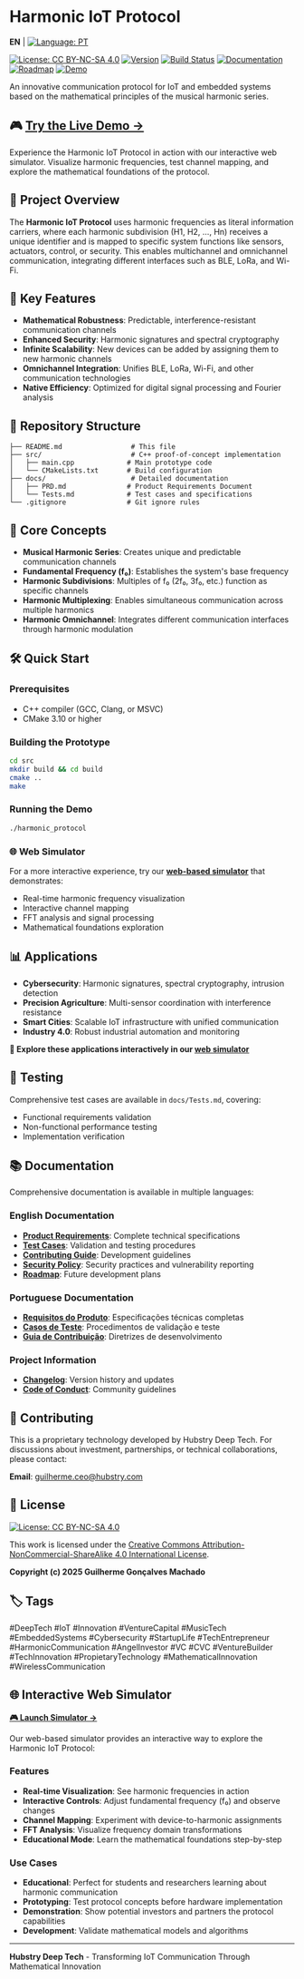 # Harmonic IoT Protocol

**EN** | [![Language: PT](https://img.shields.io/badge/lang-PT-green.svg)](README.pt.md)

[![License: CC BY-NC-SA 4.0](https://img.shields.io/badge/License-CC%20BY--NC--SA%204.0-lightgrey.svg)](https://creativecommons.org/licenses/by-nc-sa/4.0/)
[![Version](https://img.shields.io/badge/version-1.0.0-blue.svg)](CHANGELOG.md)
[![Build Status](https://img.shields.io/badge/build-passing-brightgreen.svg)](#)
[![Documentation](https://img.shields.io/badge/docs-bilingual-success.svg)](docs/)
[![Roadmap](https://img.shields.io/badge/roadmap-available-informational.svg)](ROADMAP.md)
[![Demo](https://img.shields.io/badge/demo-live-brightgreen.svg)](https://hubstry-harmonic-protocol.vercel.app/)

An innovative communication protocol for IoT and embedded systems based on the mathematical principles of the musical harmonic series.

## 🎮 **[Try the Live Demo →](https://hubstry-harmonic-protocol.vercel.app/)**

Experience the Harmonic IoT Protocol in action with our interactive web simulator. Visualize harmonic frequencies, test channel mapping, and explore the mathematical foundations of the protocol.

## 🎵 Project Overview

The **Harmonic IoT Protocol** uses harmonic frequencies as literal information carriers, where each harmonic subdivision (H1, H2, ..., Hn) receives a unique identifier and is mapped to specific system functions like sensors, actuators, control, or security. This enables multichannel and omnichannel communication, integrating different interfaces such as BLE, LoRa, and Wi-Fi.

## 🚀 Key Features

- **Mathematical Robustness**: Predictable, interference-resistant communication channels
- **Enhanced Security**: Harmonic signatures and spectral cryptography
- **Infinite Scalability**: New devices can be added by assigning them to new harmonic channels
- **Omnichannel Integration**: Unifies BLE, LoRa, Wi-Fi, and other communication technologies
- **Native Efficiency**: Optimized for digital signal processing and Fourier analysis

## 📁 Repository Structure

```
├── README.md                 # This file
├── src/                      # C++ proof-of-concept implementation
│   ├── main.cpp             # Main prototype code
│   └── CMakeLists.txt       # Build configuration
├── docs/                     # Detailed documentation
│   ├── PRD.md               # Product Requirements Document
│   └── Tests.md             # Test cases and specifications
└── .gitignore               # Git ignore rules
```

## 🔧 Core Concepts

- **Musical Harmonic Series**: Creates unique and predictable communication channels
- **Fundamental Frequency (f₀)**: Establishes the system's base frequency
- **Harmonic Subdivisions**: Multiples of f₀ (2f₀, 3f₀, etc.) function as specific channels
- **Harmonic Multiplexing**: Enables simultaneous communication across multiple harmonics
- **Harmonic Omnichannel**: Integrates different communication interfaces through harmonic modulation

## 🛠️ Quick Start

### Prerequisites
- C++ compiler (GCC, Clang, or MSVC)
- CMake 3.10 or higher

### Building the Prototype

```bash
cd src
mkdir build && cd build
cmake ..
make
```

### Running the Demo

```bash
./harmonic_protocol
```

### 🌐 Web Simulator

For a more interactive experience, try our **[web-based simulator](https://hubstry-harmonic-protocol.vercel.app/)** that demonstrates:
- Real-time harmonic frequency visualization
- Interactive channel mapping
- FFT analysis and signal processing
- Mathematical foundations exploration

## 📊 Applications

- **Cybersecurity**: Harmonic signatures, spectral cryptography, intrusion detection
- **Precision Agriculture**: Multi-sensor coordination with interference resistance
- **Smart Cities**: Scalable IoT infrastructure with unified communication
- **Industry 4.0**: Robust industrial automation and monitoring

**🎯 Explore these applications interactively in our [web simulator](https://hubstry-harmonic-protocol.vercel.app/)**

## 🧪 Testing

Comprehensive test cases are available in `docs/Tests.md`, covering:
- Functional requirements validation
- Non-functional performance testing
- Implementation verification

## 📚 Documentation

Comprehensive documentation is available in multiple languages:

### English Documentation
- **[Product Requirements](docs/en/PRD.md)**: Complete technical specifications
- **[Test Cases](docs/en/Tests.md)**: Validation and testing procedures
- **[Contributing Guide](CONTRIBUTING.md)**: Development guidelines
- **[Security Policy](SECURITY.md)**: Security practices and vulnerability reporting
- **[Roadmap](ROADMAP.md)**: Future development plans

### Portuguese Documentation
- **[Requisitos do Produto](docs/pt/PRD.md)**: Especificações técnicas completas
- **[Casos de Teste](docs/pt/Tests.md)**: Procedimentos de validação e teste
- **[Guia de Contribuição](CONTRIBUTING.pt.md)**: Diretrizes de desenvolvimento

### Project Information
- **[Changelog](CHANGELOG.md)**: Version history and updates
- **[Code of Conduct](CODE_OF_CONDUCT.md)**: Community guidelines

## 🤝 Contributing

This is a proprietary technology developed by Hubstry Deep Tech. For discussions about investment, partnerships, or technical collaborations, please contact:

**Email**: guilherme.ceo@hubstry.com

## 📄 License

[![License: CC BY-NC-SA 4.0](https://img.shields.io/badge/License-CC%20BY--NC--SA%204.0-lightgrey.svg)](https://creativecommons.org/licenses/by-nc-sa/4.0/)

This work is licensed under the [Creative Commons Attribution-NonCommercial-ShareAlike 4.0 International License](https://creativecommons.org/licenses/by-nc-sa/4.0/).

**Copyright (c) 2025 Guilherme Gonçalves Machado**

## 🏷️ Tags

#DeepTech #IoT #Innovation #VentureCapital #MusicTech #EmbeddedSystems #Cybersecurity #StartupLife #TechEntrepreneur #HarmonicCommunication #AngelInvestor #VC #CVC #VentureBuilder #TechInnovation #PropietaryTechnology #MathematicalInnovation #WirelessCommunication

## 🌐 Interactive Web Simulator

**[🎮 Launch Simulator →](https://hubstry-harmonic-protocol.vercel.app/)**

Our web-based simulator provides an interactive way to explore the Harmonic IoT Protocol:

### Features
- **Real-time Visualization**: See harmonic frequencies in action
- **Interactive Controls**: Adjust fundamental frequency (f₀) and observe changes
- **Channel Mapping**: Experiment with device-to-harmonic assignments
- **FFT Analysis**: Visualize frequency domain transformations
- **Educational Mode**: Learn the mathematical foundations step-by-step

### Use Cases
- **Educational**: Perfect for students and researchers learning about harmonic communication
- **Prototyping**: Test protocol concepts before hardware implementation
- **Demonstration**: Show potential investors and partners the protocol capabilities
- **Development**: Validate mathematical models and algorithms

---

**Hubstry Deep Tech** - Transforming IoT Communication Through Mathematical Innovation
